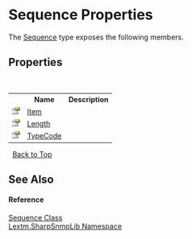 # Sequence Properties
 

The <a href="T_Lextm_SharpSnmpLib_Sequence">Sequence</a> type exposes the following members.


## Properties
&nbsp;<table><tr><th></th><th>Name</th><th>Description</th></tr><tr><td>![Public property](media/pubproperty.gif "Public property")</td><td><a href="P_Lextm_SharpSnmpLib_Sequence_Item">Item</a></td><td /></tr><tr><td>![Public property](media/pubproperty.gif "Public property")</td><td><a href="P_Lextm_SharpSnmpLib_Sequence_Length">Length</a></td><td /></tr><tr><td>![Public property](media/pubproperty.gif "Public property")</td><td><a href="P_Lextm_SharpSnmpLib_Sequence_TypeCode">TypeCode</a></td><td /></tr></table>&nbsp;
<a href="#sequence-properties">Back to Top</a>

## See Also


#### Reference
<a href="T_Lextm_SharpSnmpLib_Sequence">Sequence Class</a><br /><a href="N_Lextm_SharpSnmpLib">Lextm.SharpSnmpLib Namespace</a><br />